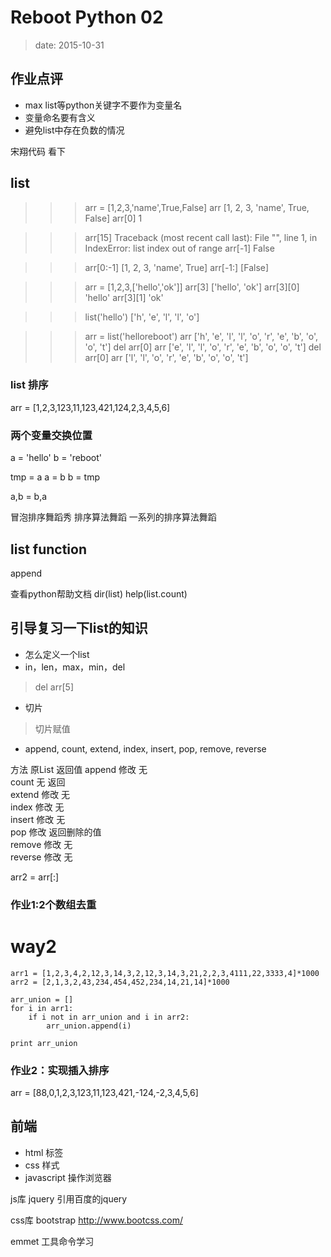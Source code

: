 # Reboot Python 02
> date: 2015-10-31

## 作业点评
* max list等python关键字不要作为变量名
* 变量命名要有含义
* 避免list中存在负数的情况

宋翔代码 看下


## list
>>> arr = [1,2,3,'name',True,False]
>>> arr
[1, 2, 3, 'name', True, False]
>>> arr[0]
1

>>> arr[15]
Traceback (most recent call last):
  File "<stdin>", line 1, in <module>
IndexError: list index out of range
>>> arr[-1]
False

>>> arr[0:-1]
[1, 2, 3, 'name', True]
>>> arr[-1:]
[False]

>>> arr = [1,2,3,['hello','ok']]
>>> arr[3]
['hello', 'ok']
>>> arr[3][0]
'hello'
>>> arr[3][1]
'ok'



>>> list('hello')
['h', 'e', 'l', 'l', 'o']


>>> arr = list('helloreboot')
>>> arr
['h', 'e', 'l', 'l', 'o', 'r', 'e', 'b', 'o', 'o', 't']
>>> del arr[0]
>>> arr
['e', 'l', 'l', 'o', 'r', 'e', 'b', 'o', 'o', 't']
>>> del arr[0]
>>> arr
['l', 'l', 'o', 'r', 'e', 'b', 'o', 'o', 't']


### list 排序
arr = [1,2,3,123,11,123,421,124,2,3,4,5,6]

### 两个变量交换位置
a = 'hello'
b = 'reboot'

tmp = a
a = b
b = tmp

a,b = b,a

冒泡排序舞蹈秀
排序算法舞蹈
一系列的排序算法舞蹈

## list function
append

查看python帮助文档
dir(list) 
help(list.count)


## 引导复习一下list的知识
* 怎么定义一个list
* in，len，max，min，del

> del arr[5]

* 切片

> 切片赋值

* append, count, extend, index, insert, pop, remove, reverse


方法  原List   返回值
append  修改  无   
count   无   返回  
extend  修改  无   
index   修改  无   
insert  修改  无   
pop 修改  返回删除的值  
remove  修改  无   
reverse 修改  无

arr2 = arr[:]


### 作业1:2个数组去重
# way2
```
arr1 = [1,2,3,4,2,12,3,14,3,2,12,3,14,3,21,2,2,3,4111,22,3333,4]*1000
arr2 = [2,1,3,2,43,234,454,452,234,14,21,14]*1000

arr_union = []
for i in arr1:
    if i not in arr_union and i in arr2:
        arr_union.append(i)

print arr_union
```

### 作业2：实现插入排序
arr = [88,0,1,2,3,123,11,123,421,-124,-2,3,4,5,6]

## 前端
* html 标签
* css  样式
* javascript 操作浏览器

js库
jquery
引用百度的jquery

css库
bootstrap
http://www.bootcss.com/

emmet 工具命令学习